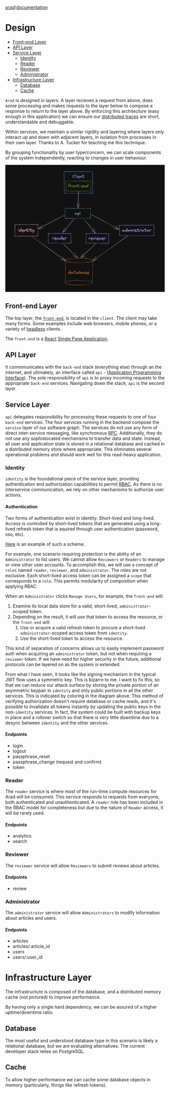 [arad](../../../../)/[documentation](../)

# Design

- [Front-end Layer](#front-end-layer)
- [API Layer](#api-layer)
- [Service Layer](#service-layer)
    - [Identity](#identity)
    - [Reader](#reader)
    - [Reviewer](#reviewer)
    - [Administrator](#administrator)
- [Infrastructure Layer](#infrastructure-layer)
    - [Database](#database)
    - [Cache](#cache)

`Arad` is designed in layers. A layer recieves a request from above, does some processing and makes requests to the
layer below to compose a response to return to the layer above. By enforcing this architecture (easy enough in this
application) we can ensure our [distributed traces](https://en.wikipedia.org/wiki/Tracing_(software))
are short, understandable and debuggable.

Within services, we maintain a similar rigidity and layering where layers only interact up and down with adjacent
layers, in isolation from processes in their own layer. Thanks to A. Tucker for teaching me this technique.

By grouping functionality by user type/concern, we can scale components of the system independently, reacting to
changes in user behaviour.

![Arad](./assets/arad-simple.png)

## Front-end Layer
The top layer, the [`front-end`](https://en.wikipedia.org/wiki/Frontend_and_backend), is located in the `client`. The
client may take many forms. Some examples include web browsers, mobile phones, or a variety of
[headless](https://en.wikipedia.org/wiki/Headless_computer) clients.

The `front-end` is a [React](https://reactjs.org/) [Single Page Application](https://en.wikipedia.org/wiki/Single-page_application).

## API Layer
It commmunicates with the `back-end` stack (everything else) through an the internet, and ultimately, an interface
called `api` - ([Application Programming Interface](https://en.wikipedia.org/wiki/API)). The sole responsibility of
`api` is to proxy incoming requests to the appropriate `back-end` services. Navigating down the stack, `api` is the
second layer.

## Service Layer
`api` delegates responsibility for processing these requests to one of four `back-end` services. The four services
running in the backend compose the `service` layer of our software graph. The services do not use any form of
direct inter-service messaging, like synchronous [RPC](https://en.wikipedia.org/wiki/Remote_procedure_call).
Additionally, they do not use any sophistocated mechanisms to transfer data and state. Instead, all user and
application state is stored in a relational database and cached in a distributed memory store where appropriate. This
eliminates several operational problems and should work well for this read-heavy application.

### Identity
`identity` is the foundational piece of the service layer, providing authentication and authorization capabilities to
permit [RBAC](https://en.wikipedia.org/wiki/Role-based_access_control). As there is no interservice communication,
we rely on other mechanisms to authorize user actions.

#### Authentication
Two forms of authentication exist in identity. Short-lived and long-lived. Access is controlled by short-lived tokens
that are generated using a long-lived refresh token that is aquired through user authentication (password, sso, etc).

[Here](https://www.oauth.com/oauth2-servers/making-authenticated-requests/refreshing-an-access-token/) is an example of
such a scheme.

For example, one scenario requiring protection is the ability of an `Administrator` to list users. We cannot allow
`Reviewers` or `Readers` to manage or view other user accounts. To accomplish this, we will use a concept of `roles`
named `reader`, `reviewer`, and `administrator`. The roles are not exclusive. Each short-lived access token can be
assigned a `scope` that corresponds to a `role`. This permits modularity of composition when applying RBAC.

When an `Administrator` clicks `Manage Users`, for example, the `front-end` will:
1. Examine its local data store for a valid, short-lived, `administrator`-scoped token.
1. Depending on the result, it will use that token to access the resource, or the `front-end` will:
    1. Use or acquire a valid refresh token to procure a short-lived `administrator`-scoped access token from `identity`.
    1. Use the short-lived token to access the resource.

This kind of separation of concerns allows us to easily implement password auth when acquiring an `administrator` token,
but not when requiring a `reviewer` token. If we have need for higher security in the future, additional protocols can
be layered on as the system is extended.

From what I have seen, it looks like the signing mechanism in the typical JWT flow uses a symmetric key. This is bizarre
to me. I want to fix this, so that we can reduce our attack surface by storing the private portion of an asymmetric
keypair in `identity` and only public portions in all the other services. This is indicated by coloring in the diagram
above. This method of verifying authorization doesn't require database or cache reads, and it's possible to invalidate
all tokens instantly by updating the public keys in the non-`identity` services. In fact, the system could be built
with backup keys in place and a rollover switch so that there is very little downtime due to a desync between `identity`
and the other services.

#### Endpoints

- login
- logout
- passphrase_reset
- passphrase_change (request and confirm)
- token

### Reader

The `reader` service is where most of the run-time compute resources for Arad will be consumed. This service responds
to requests from everyone, both authenticated and unauthenticated. A `reader` role has been included in the RBAC model
for completeness but due to the nature of `Reader` access, it will be rarely used.

#### Endpoints

- analytics
- search

### Reviewer

The `reviewer` service will allow `Reviewers` to submit reviews about articles.

#### Endpoints

- review

### Administrator

The `administrator` service will allow `Administrators` to modify information about articles and users.

#### Endpoints

- articles
- articles/:article_id
- users
- users/:user_id

# Infrastructure Layer

The infrastructure is composed of the database, and a distributed memory cache (not pictured) to improve performance.

By having only a single hard dependency, we can be assured of a higher uptime/downtime ratio.

## Database

The most useful and understood database type in this scenario is likely a relational database, but we are evaluating
alternatives. The current developer stack relies on PostgreSQL.

## Cache

To allow higher performance we can cache some database objects in memory (particularly, things like refresh tokens).
